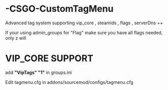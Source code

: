 # -CSGO-CustomTagMenu
Advanced tag system supporting vip_core , steamids , flags , serverDns ++

If your using admin_groups for "Flag" make sure you have all flags needed, only z will 

# VIP_CORE SUPPORT
add **"VipTags" "1"** in groups.ini

Edit tagmenu.cfg in addons/sourcemod/configs/tagmenu.cfg
